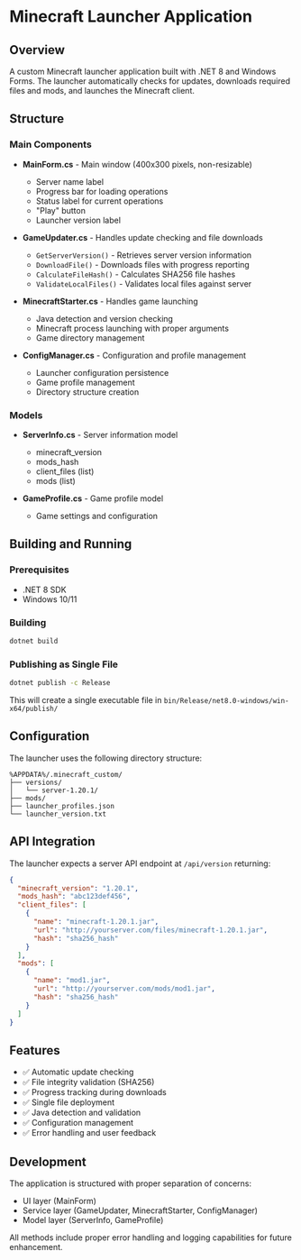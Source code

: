 # Minecraft Launcher Application

## Overview
A custom Minecraft launcher application built with .NET 8 and Windows Forms. The launcher automatically checks for updates, downloads required files and mods, and launches the Minecraft client.

## Structure

### Main Components

- **MainForm.cs** - Main window (400x300 pixels, non-resizable)
  - Server name label
  - Progress bar for loading operations
  - Status label for current operations
  - "Play" button
  - Launcher version label

- **GameUpdater.cs** - Handles update checking and file downloads
  - `GetServerVersion()` - Retrieves server version information
  - `DownloadFile()` - Downloads files with progress reporting
  - `CalculateFileHash()` - Calculates SHA256 file hashes
  - `ValidateLocalFiles()` - Validates local files against server

- **MinecraftStarter.cs** - Handles game launching
  - Java detection and version checking
  - Minecraft process launching with proper arguments
  - Game directory management

- **ConfigManager.cs** - Configuration and profile management
  - Launcher configuration persistence
  - Game profile management
  - Directory structure creation

### Models

- **ServerInfo.cs** - Server information model
  - minecraft_version
  - mods_hash
  - client_files (list)
  - mods (list)

- **GameProfile.cs** - Game profile model
  - Game settings and configuration

## Building and Running

### Prerequisites
- .NET 8 SDK
- Windows 10/11

### Building
```bash
dotnet build
```

### Publishing as Single File
```bash
dotnet publish -c Release
```

This will create a single executable file in `bin/Release/net8.0-windows/win-x64/publish/`

## Configuration

The launcher uses the following directory structure:
```
%APPDATA%/.minecraft_custom/
├── versions/
│   └── server-1.20.1/
├── mods/
├── launcher_profiles.json
└── launcher_version.txt
```

## API Integration

The launcher expects a server API endpoint at `/api/version` returning:
```json
{
  "minecraft_version": "1.20.1",
  "mods_hash": "abc123def456",
  "client_files": [
    {
      "name": "minecraft-1.20.1.jar",
      "url": "http://yourserver.com/files/minecraft-1.20.1.jar",
      "hash": "sha256_hash"
    }
  ],
  "mods": [
    {
      "name": "mod1.jar",
      "url": "http://yourserver.com/mods/mod1.jar",
      "hash": "sha256_hash"
    }
  ]
}
```

## Features

- ✅ Automatic update checking
- ✅ File integrity validation (SHA256)
- ✅ Progress tracking during downloads
- ✅ Single file deployment
- ✅ Java detection and validation
- ✅ Configuration management
- ✅ Error handling and user feedback

## Development

The application is structured with proper separation of concerns:
- UI layer (MainForm)
- Service layer (GameUpdater, MinecraftStarter, ConfigManager)
- Model layer (ServerInfo, GameProfile)

All methods include proper error handling and logging capabilities for future enhancement.